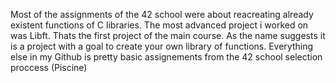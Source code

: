 Most of the assignments of the 42 school were about reacreating already existent functions of C libraries. 
The most advanced project i worked on was Libft.
Thats the first project of the main course.
As the name suggests it is a project with a goal to create your own library of functions.
Everything else in my Github is pretty basic assignements from the 42 school selection proccess (Piscine)
